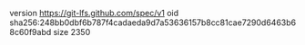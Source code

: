 version https://git-lfs.github.com/spec/v1
oid sha256:248bb0dbf6b787f4cadaeda9d7a53636157b8cc81cae7290d6463b68c60f9abd
size 2350
